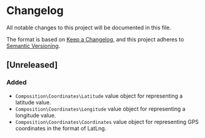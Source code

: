 # Changelog

All notable changes to this project will be documented in this file.

The format is based on [Keep a Changelog](https://keepachangelog.com/en/1.0.0/),
and this project adheres to [Semantic Versioning](https://semver.org/spec/v2.0.0.html).

## [Unreleased]

### Added
- `Composition\Coordinates\Latitude` value object for representing a latitude value.
- `Composition\Coordinates\Longitude` value object for representing a longitude value.
- `Composition\Coordinates\Coordinates` value object for representing GPS coordinates in the format of LatLng.